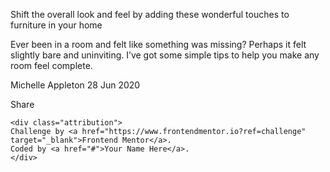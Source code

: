  Shift the overall look and feel by adding these wonderful 
  touches to furniture in your home

  Ever been in a room and felt like something was missing? Perhaps 
  it felt slightly bare and uninviting. I’ve got some simple tips 
  to help you make any room feel complete.

  Michelle Appleton
  28 Jun 2020

  Share

    <div class="attribution">
    Challenge by <a href="https://www.frontendmentor.io?ref=challenge" target="_blank">Frontend Mentor</a>. 
    Coded by <a href="#">Your Name Here</a>.
    </div>